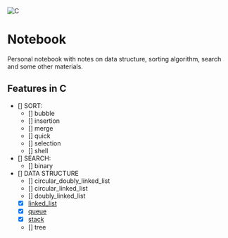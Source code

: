 ![C](https://img.shields.io/badge/C-Solutions-blue.svg?style=flat&logo=c)
# Notebook

Personal notebook with notes on data structure, sorting algorithm, search and some other materials.

## Features in C
- [] SORT:
    - [] bubble
    - [] insertion
    - [] merge
    - [] quick
    - [] selection
    - [] shell
- [] SEARCH:
    - [] binary
- [] DATA STRUCTURE
    - [] circular_doubly_linked_list
    - [] circular_linked_list
    - [] doubly_linked_list
    - [X] [linked_list](https://github.com/giovannabbottino/notebook/tree/master/data_structure/list/linked_list.c)
    - [X] [queue](https://github.com/giovannabbottino/notebook/tree/master/data_structure/list/queue.c)
    - [X] [stack](https://github.com/giovannabbottino/notebook/tree/master/data_structure/list/stack.c)
    - [] tree
